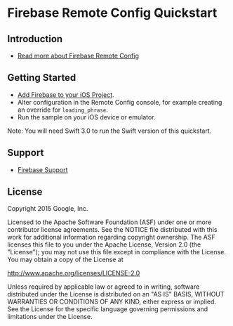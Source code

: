Firebase Remote Config Quickstart
=============================

Introduction
------------

- [Read more about Firebase Remote Config](https://firebase.google.com/docs/remote-config/)

Getting Started
---------------

- [Add Firebase to your iOS Project](https://firebase.google.com/docs/ios/setup).
- Alter configuration in the Remote Config console, for example creating an override for `loading_phrase`.
- Run the sample on your iOS device or emulator.

Note: You will need Swift 3.0 to run the Swift version of this quickstart.

Support
-------

- [Firebase Support](https://firebase.google.com/support/)

License
-------

Copyright 2015 Google, Inc.

Licensed to the Apache Software Foundation (ASF) under one or more contributor
license agreements.  See the NOTICE file distributed with this work for
additional information regarding copyright ownership.  The ASF licenses this
file to you under the Apache License, Version 2.0 (the "License"); you may not
use this file except in compliance with the License.  You may obtain a copy of
the License at

  http://www.apache.org/licenses/LICENSE-2.0

Unless required by applicable law or agreed to in writing, software
distributed under the License is distributed on an "AS IS" BASIS, WITHOUT
WARRANTIES OR CONDITIONS OF ANY KIND, either express or implied.  See the
License for the specific language governing permissions and limitations under
the License.
